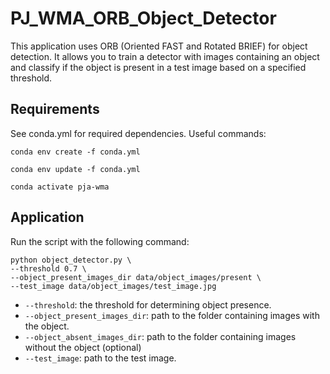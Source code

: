 # PJ_WMA_ORB_Object_Detector

This application uses ORB (Oriented FAST and Rotated BRIEF) for object detection. It allows you to train a detector with images containing an object and classify if the object is present in a test image based on a specified threshold.

## Requirements

See conda.yml for required dependencies. Useful commands:

```
conda env create -f conda.yml
```

```
conda env update -f conda.yml
```

```
conda activate pja-wma
```

## Application

Run the script with the following command:

```
python object_detector.py \
--threshold 0.7 \
--object_present_images_dir data/object_images/present \
--test_image data/object_images/test_image.jpg
```

- `--threshold`: the threshold for determining object presence.
- `--object_present_images_dir`: path to the folder containing images with the object.
- `--object_absent_images_dir`: path to the folder containing images without the object (optional)
- `--test_image`: path to the test image.
